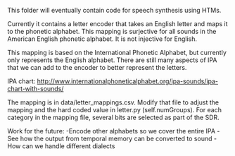 This folder will eventually contain code for speech synthesis using HTMs.

Currently it contains a letter encoder that takes an English letter and maps it to the phonetic alphabet.  This mapping is surjective for all sounds in the American English phonetic alphabet.  It is not injective for English.

This mapping is based on the International Phonetic Alphabet, but currently only represents the English alphabet. There are still many aspects of IPA that we can add to the encoder to better represent the letters.

IPA chart: http://www.internationalphoneticalphabet.org/ipa-sounds/ipa-chart-with-sounds/

The mapping is in data/letter\_mappings.csv.  Modify that file to adjust the mapping and the hard coded value in letter.py (self.numGroups).  For each category in the mapping file, several bits are selected as part of the SDR.

Work for the future:
-Encode other alphabets so we cover the entire IPA
-See how the output from temporal memory can be converted to sound
-How can we handle different dialects
